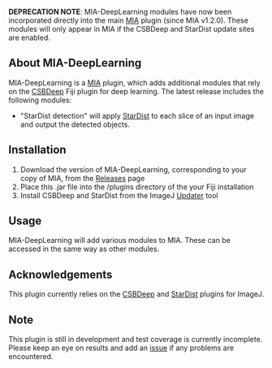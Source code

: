 **DEPRECATION NOTE**: MIA-DeepLearning modules have now been incorporated directly into the main [MIA](https://github.com/mianalysis/MIA) plugin (since MIA v1.2.0).  These modules will only appear in MIA if the CSBDeep and StarDist update sites are enabled.

About MIA-DeepLearning
------------------
MIA-DeepLearning is a [MIA](https://github.com/mianalysis/MIA) plugin, which adds additional modules that rely on the [CSBDeep](https://imagej.net/plugins/csbdeep) Fiji plugin for deep learning.  The latest release includes the following modules:
- "StarDist detection" will apply [StarDist](https://imagej.net/plugins/stardist) to each slice of an input image and output the detected objects.

Installation
------------
1. Download the version of MIA-DeepLearning, corresponding to your copy of MIA, from the [Releases](https://github.com/mianalysis/mia-deeplearning/releases) page
2. Place this .jar file into the /plugins directory of the your Fiji installation
3. Install CSBDeep and StarDist from the ImageJ [Updater](https://imagej.net/Updater) tool 

Usage
-----
MIA-DeepLearning will add various modules to MIA.  These can be accessed in the same way as other modules.

Acknowledgements
----------------
This plugin currently relies on the [CSBDeep](https://imagej.net/plugins/csbdeep) and [StarDist](https://imagej.net/plugins/stardist) plugins for ImageJ.

Note
----
This plugin is still in development and test coverage is currently incomplete.  Please keep an eye on results and add an [issue](https://github.com/mianalysis/mia-deeplearning/issues) if any problems are encountered.
